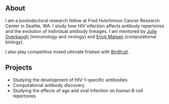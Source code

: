 ## About

I am a postodoctoral research fellow at Fred Hutchinson Cancer Research Center in Seattle, WA.  I study how HIV infection affects antibody repertoires and the evolution of individual antibody lineages.  I am mentored by [Julie Overbaugh](https://research.fhcrc.org/overbaugh/en.html) (immunology and virology) and [Erick Matsen](https://matsen.fredhutch.org/) (computational biology).

I also play competitive mixed ultimate frisbee with [Birdfruit](https://seattlebirdfruit.com/).

## Projects
- Studying the development of HIV-1-specific antibodies
- Computational antibody discovery
- Studying the effects of age and viral infection on human B cell repertoires
